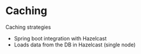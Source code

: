# Caching
Caching strategies

- Spring boot integration with Hazelcast
- Loads data from the DB in Hazelcast (single node)
